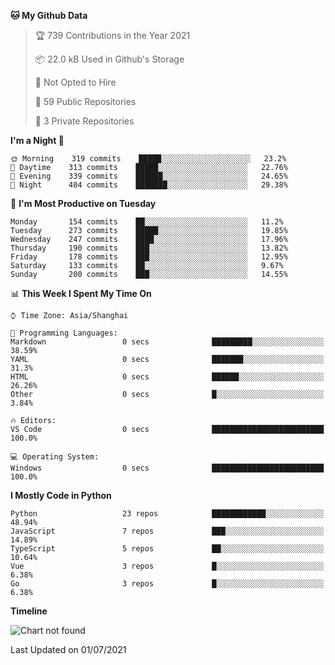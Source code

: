 <!--START_SECTION:waka-->
**🐱 My Github Data** 

> 🏆 739 Contributions in the Year 2021
 > 
> 📦 22.0 kB Used in Github's Storage 
 > 
> 🚫 Not Opted to Hire
 > 
> 📜 59 Public Repositories 
 > 
> 🔑 3 Private Repositories  
 > 
**I'm a Night 🦉** 

```text
🌞 Morning    319 commits    █████░░░░░░░░░░░░░░░░░░░░   23.2% 
🌆 Daytime    313 commits    █████░░░░░░░░░░░░░░░░░░░░   22.76% 
🌃 Evening    339 commits    ██████░░░░░░░░░░░░░░░░░░░   24.65% 
🌙 Night      404 commits    ███████░░░░░░░░░░░░░░░░░░   29.38%

```
📅 **I'm Most Productive on Tuesday** 

```text
Monday       154 commits    ██░░░░░░░░░░░░░░░░░░░░░░░   11.2% 
Tuesday      273 commits    █████░░░░░░░░░░░░░░░░░░░░   19.85% 
Wednesday    247 commits    ████░░░░░░░░░░░░░░░░░░░░░   17.96% 
Thursday     190 commits    ███░░░░░░░░░░░░░░░░░░░░░░   13.82% 
Friday       178 commits    ███░░░░░░░░░░░░░░░░░░░░░░   12.95% 
Saturday     133 commits    ██░░░░░░░░░░░░░░░░░░░░░░░   9.67% 
Sunday       200 commits    ███░░░░░░░░░░░░░░░░░░░░░░   14.55%

```


📊 **This Week I Spent My Time On** 

```text
⌚︎ Time Zone: Asia/Shanghai

💬 Programming Languages: 
Markdown                 0 secs              █████████░░░░░░░░░░░░░░░░   38.59% 
YAML                     0 secs              ███████░░░░░░░░░░░░░░░░░░   31.3% 
HTML                     0 secs              ██████░░░░░░░░░░░░░░░░░░░   26.26% 
Other                    0 secs              █░░░░░░░░░░░░░░░░░░░░░░░░   3.84%

🔥 Editors: 
VS Code                  0 secs              █████████████████████████   100.0%

💻 Operating System: 
Windows                  0 secs              █████████████████████████   100.0%

```

**I Mostly Code in Python** 

```text
Python                   23 repos            ████████████░░░░░░░░░░░░░   48.94% 
JavaScript               7 repos             ███░░░░░░░░░░░░░░░░░░░░░░   14.89% 
TypeScript               5 repos             ██░░░░░░░░░░░░░░░░░░░░░░░   10.64% 
Vue                      3 repos             █░░░░░░░░░░░░░░░░░░░░░░░░   6.38% 
Go                       3 repos             █░░░░░░░░░░░░░░░░░░░░░░░░   6.38%

```


**Timeline**

![Chart not found](https://raw.githubusercontent.com/Trim21/Trim21/master/charts/bar_graph.png) 


 Last Updated on 01/07/2021
<!--END_SECTION:waka-->
